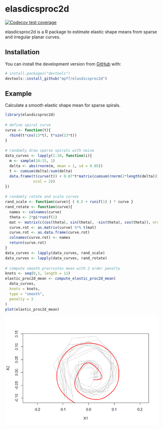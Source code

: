 
<!-- README.md is generated from README.Rmd. Please edit that file -->

# elasdicsproc2d

<!-- badges: start -->

[![Codecov test
coverage](https://codecov.io/gh/mpff/elasdicsproc2d/branch/main/graph/badge.svg)](https://app.codecov.io/gh/mpff/elasdicsproc2d?branch=main)
<!-- badges: end -->

elasdicsproc2d is a R package to estimate elastic shape means from
sparse and irregular planar curves.

## Installation

You can install the development version from
[GitHub](https://github.com/) with:

``` r
# install.packages("devtools")
devtools::install_github("mpff/elasdicsproc2d")
```

## Example

Calculate a smooth elastic shape mean for sparse spirals.

``` r
library(elasdicsproc2d)

# define spiral curve
curve <- function(t){
  rbind(t*cos(13*t), t*sin(13*t))
}

# randomly draw sparse spirals with noise
data_curves <- lapply(1:10, function(i){
  m <- sample(10:15, 1)
  delta <- abs(rnorm(m, mean = 1, sd = 0.05))
  t <- cumsum(delta)/sum(delta)
  data.frame(t(curve(t)) + 0.07*t*matrix(cumsum(rnorm(2*length(delta))),
             ncol = 2))
})

# randomly rotate and scale curves
rand_scale <- function(curve){ ( 0.5 + runif(1) ) * curve }
rand_rotate <- function(curve){
  names <- colnames(curve)
  theta <- 2*pi*runif(1)
  mat <- matrix(c(cos(theta), sin(theta), -sin(theta), cos(theta)), nrow = 2, ncol = 2)
  curve.rot <- as.matrix(curve) %*% t(mat)
  curve.rot <- as.data.frame(curve.rot)
  colnames(curve.rot) <- names
  return(curve.rot)
}
data_curves <- lapply(data_curves, rand_scale)
data_curves <- lapply(data_curves, rand_rotate)

# compute smooth procrustes mean with 2 order penalty
knots <- seq(0,1, length = 11)
elastic_proc2d_mean <- compute_elastic_proc2d_mean(
  data_curves,
  knots = knots,
  type = "smooth",
  penalty = 2
)
plot(elastic_proc2d_mean)
```

![](man/figures/README-example-1.png)<!-- -->
